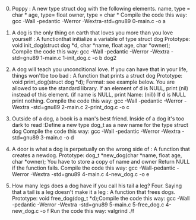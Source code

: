 0. Poppy : A new type struct dog with the following elements. name, type = char * age, type= float owner, type = char * Compile the code this way: gcc -Wall -pedantic -Werror -Wextra-std=gnu89 0-main.c -o a

1. A dog is the only thing on earth that loves you more than you love yourself : A functionthat initialize a variable of type struct dog Prototype: void init_dog(struct dog *d, char *name, float age, char *owner); Compile the code this way: gcc -Wall -pedantic -Werror -Wextra -std=gnu89 1-main.c 1-init_dog.c -o b dog2

2. A dog will teach you unconditional love. If you can have that in your life, things won'tbe too bad : A function that prints a struct dog Prototype: void print_dog(struct dog *d); Format: see example below. You are allowed to use the standard library. If an element of d is NULL, print (nil) instead of this element. (if name is NULL, print Name: (nil)) If d is NULL print nothing. Compile the code this way: gcc -Wall -pedantic -Werror -Wextra -std=gnu89 2-main.c 2-print_dog.c -o c

3. Outside of a dog, a book is a man's best friend. Inside of a dog it's too dark to read :Define a new type dog_t as a new name for the type struct dog Compile the code this way: gcc -Wall -pedantic -Werror -Wextra -std=gnu89 3-main.c -o d

4. A door is what a dog is perpetually on the wrong side of : A function that creates a newdog. Prototype: dog_t *new_dog(char *name, float age, char *owner); You have to store a copy of name and owner Return NULL if the function fails. Compile the code this way: gcc -Wall-pedantic -Werror -Wextra -std=gnu89 4-main.c 4-new_dog.c -o e

5. How many legs does a dog have if you call his tail a leg? Four. Saying that a tail is a leg doesn't make it a leg : A function that frees dogs. Prototype: void free_dog(dog_t *d);Compile the code this way: gcc -Wall -pedantic -Werror -Wextra -std=gnu89 5-main.c 5-free_dog.c 4-new_dog.c -o f Run the code this way: valgrind ./f
